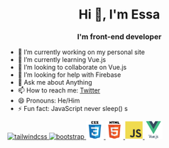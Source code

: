 <h1 align="center">Hi 👋, I'm Essa</h1>
<h3 align="center">I'm front-end developer </h1>



- 🔭 I’m currently working on my personal site
- 🌱 I’m currently learning Vue.js
- 👯 I’m looking to collaborate on Vue.js
- 🤔 I’m looking for help with Firebase
- 💬 Ask me about Anything
- 📫 How to reach me: [Twitter](https://twitter.com/3ssasabbagh)
- 😄 Pronouns: He/Him
- ⚡ Fun fact: JavaScript never sleep() s


<p align="left">
      <a href="https://tailwindcss.com/" target="_blank">
        <img
          src="https://user-images.githubusercontent.com/50638748/105629712-b2cde080-5e55-11eb-9cd5-4e19c4415bec.png"
          alt="tailwindcss"
          width="50"
          height="35"
        />
      </a>
      <a href="https://getbootstrap.com" target="_blank">
        <img
          src="https://camo.githubusercontent.com/bec2c92468d081617cb3145a8f3d8103e268bca400f6169c3a68dc66e05c971e/68747470733a2f2f76352e676574626f6f7473747261702e636f6d2f646f63732f352e302f6173736574732f6272616e642f626f6f7473747261702d6c6f676f2d736861646f772e706e67"
          alt="bootstrap"
          width="50"
          height="40"
        />
      </a>
      <a href="https://www.w3schools.com/css/" target="_blank">
        <img
          src="https://raw.githubusercontent.com/devicons/devicon/master/icons/css3/css3-original-wordmark.svg"
          alt="css3"
          width="40"
          height="40"
        />
      </a>
      <a href="https://www.w3.org/html/" target="_blank">
        <img
          src="https://raw.githubusercontent.com/devicons/devicon/master/icons/html5/html5-original-wordmark.svg"
          alt="html5"
          width="40"
          height="40"
        />
      </a>
      <a
        href="https://developer.mozilla.org/en-US/docs/Web/JavaScript"
        target="_blank"
      >
        <img
          src="https://raw.githubusercontent.com/devicons/devicon/master/icons/javascript/javascript-original.svg"
          alt="javascript"
          width="40"
          height="40"
        />
      </a>
      <a href="https://vuejs.org/" target="_blank">
        <img
          src="https://raw.githubusercontent.com/devicons/devicon/master/icons/vuejs/vuejs-original-wordmark.svg"
          alt="vuejs"
          width="40"
          height="40"
        />
      </a>
    </p>

<!--
![Annotation 2020-03-30 103020](https://user-images.githubusercontent.com/50638748/105096472-29668900-5ab8-11eb-8fd2-f32b6cb1283a.jpg)

**essasabbagh/essasabbagh** is a ✨ _special_ ✨ repository because its `README.md` (this file) appears on your GitHub profile.
-->
